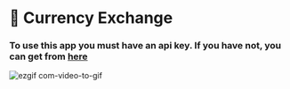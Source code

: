 <h1>💸 Currency Exchange</h1>

<h3>To use this app you must have an api key. If you have not, you can get from <a href="https://collectapi.com/tr/api/economy/altin-doviz-ve-borsa-api/exchange">here</a> </h3>

![ezgif com-video-to-gif](https://github.com/umutsaydam/CurrencyExchange/assets/69711134/714ada28-7048-4993-b5eb-0805f6ec0249)

